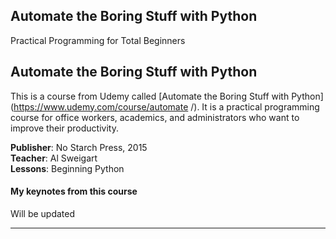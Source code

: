 Automate the Boring Stuff with Python
--
Practical Programming for Total Beginners

Automate the Boring Stuff with Python
----------------
This is a course from Udemy called [Automate the Boring Stuff with Python](https://www.udemy.com/course/automate
/). It is a practical programming course for office workers, academics, and administrators who want to improve their
 productivity.

**Publisher**: No Starch Press, 2015  
**Teacher**: Al Sweigart   
**Lessons**: Beginning Python

#### My keynotes from this course

Will be updated

---